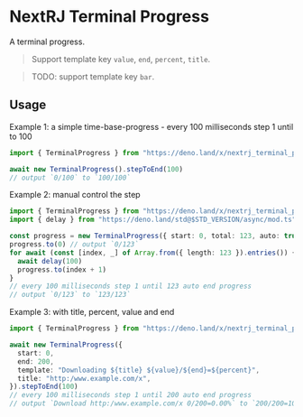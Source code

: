 # NextRJ Terminal Progress

A terminal progress.

> Support template key `value`, `end`, `percent`, `title`.

> TODO: support template key `bar`.

## Usage

Example 1: a simple time-base-progress - every 100 milliseconds step 1 until to 100

```ts
import { TerminalProgress } from "https://deno.land/x/nextrj_terminal_progress@$VERSION/mod.ts"

await new TerminalProgress().stepToEnd(100)
// output `0/100` to `100/100`
```

Example 2: manual control the step

```ts
import { TerminalProgress } from "https://deno.land/x/nextrj_terminal_progress@$VERSION/mod.ts"
import { delay } from "https://deno.land/std@$STD_VERSION/async/mod.ts"

const progress = new TerminalProgress({ start: 0, total: 123, auto: true, clear: false })
progress.to(0) // output `0/123`
for await (const [index, _] of Array.from({ length: 123 }).entries()) {
  await delay(100)
  progress.to(index + 1)
}
// every 100 milliseconds step 1 until 123 auto end progress
// output `0/123` to `123/123`
```

Example 3: with title, percent, value and end

```ts
import { TerminalProgress } from "https://deno.land/x/nextrj_terminal_progress@$VERSION/mod.ts"

await new TerminalProgress({
  start: 0,
  end: 200,
  template: "Downloading ${title} ${value}/${end}=${percent}",
  title: "http:/www.example.com/x",
}).stepToEnd(100)
// every 100 milliseconds step 1 until 200 auto end progress
// output `Download http:/www.example.com/x 0/200=0.00%` to `200/200=100.00%`
```
